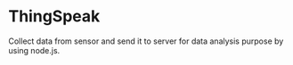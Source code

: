 # ThingSpeak
Collect data from sensor and send it to server for data analysis purpose by using node.js.
